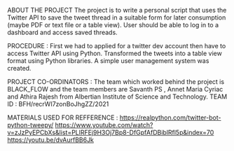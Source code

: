 ABOUT THE PROJECT
The project is to write a personal script that uses the Twitter API to save the tweet thread in a suitable form for later consumption (maybe PDF or text file or a table view). User should be able to log in to a dashboard and access saved threads.

PROCEDURE : 
First we had to applied for a twitter dev account then have to access Twitter API using Python. Transformed the tweets into a table view format using Python libraries. A simple user management system was created.

PROJECT CO-ORDINATORS : 
The team which worked behind the project is BLACK_FLOW and the team members are Savanth PS , Annet Maria Cyriac and Athira Rajesh from Albertian Institute of Science and  Technology.
TEAM ID :  BFH/recrWI7zonBoJhgZZ/2021

MATERIALS USED FOR REFFERENCE : 
https://realpython.com/twitter-bot-python-tweepy/
https://www.youtube.com/watch?v=zJzPyEPCbXs&list=PLlRFEj9H3Oj7Bp8-DfGpfAfDBiblRfl5p&index=70
https://youtu.be/dvAurfBB6Jk
